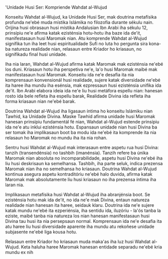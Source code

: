 'Unidade Husi Ser: Kompriende Wahdat al-Wujud

Konseitu Wahdat al-Wujud, ka Unidade Husi Ser, mak doutrina metafísika profunda ne'ebé muda místika Islámika no filozofia durante sékulu nain. Orijina husi obrasaun husi místika Andalusian Ibn Arabi iha sékulu 12, prinsípiu ne'e afirma katak ezisténsia hotu-hotu iha baze ida de'it, manifestasaun husi Maromak nian. Atu komprende Wahdat al-Wujud signifika tun iha leet husi espiritualidade Sufi no luta ho pergunta sira kona-ba natureza realidade nian, relasaun entre Kriador ho kriasaun, no signifikadu final husi unidade.

Iha nia laran, Wahdat al-Wujud afirma katak Maromak mak ezisténsia ne'ebé los duni. Kriasaun hotu iha perspetiva ne'e, la'o husi Maromak maibé mak manifestasaun husi Maromak. Konseitu ida ne'e desafia ita nia komprensaun konvensionál husi realidade, sujere katak diversidade ne'ebé ita haree iha mundu iha esénsia, mak ezpressaun husi ezisténsia unifika ida de'it. Ibn Arabi elabora ideia ida ne'e liu husi metáfora espellu nian: hanesan rosto ida bele refleta iha espellu barak, Realidade Divina ida refleta iha forma kriasaun nian ne'ebé barak.

Doutrina Wahdat al-Wujud iha ligasaun íntima ho konseitu Islámiku nian Tawhid, ka Unidade Divina. Maske Tawhid afirma unidade husi Maromak hanesan prinsípiu fundamentál fé nian, Wahdat al-Wujud estende prinsípiu ida ne'e atu inklui ezisténsia hotu. Espansaun unidade nian husi Divina ba ser tomak iha implikasaun boot ba modu ida ne'ebé ita komprende ita nia relasaun ho Maromak no mundu iha ita nia rohan.

Sentru husi Wahdat al-Wujud mak interasaun entre aspetu rua husi Divina: tanzih (transendénsia) no tashbih (imanénsia). Tanzih refere ba únika Maromak nian absoluta no incomparabilidade, aspetu husi Divina ne'ebé iha liu husi deskrisaun ka semelhansa. Tashbih, iha parte seluk, indica prezensa Maromak nian iha no semelhansa ho kriasaun. Doutrina Wahdat al-Wujud kontinua asegura aspetu kontraditóriu ne'ebé halo duvida, afirma katak Maromak mak absolutamente liu husi kriasaun no iha prezensa íntima iha laran nia.

Implikasaun metafísika husi Wahdat al-Wujud iha abranjénsia boot. Se ezisténsia hotu mak ida de'it, no ida ne'e mak Divina, entaun natureza realidade nian hanesan ita haree, seidauk klaru. Doutrina ida ne'e sujere katak mundu ne'ebé ita ezperiénsia, iha sentidu ida, iluzóriu - la'ós tanba la eziste, maibé tanba nia natureza los nian hanesan manifestasaun husi Divina tau husi ita nia persepsaun normal. Komprensaun ida ne'e desafia ita atu haree liu husi diversidade aparente iha mundu atu rekoñese unidade subjasente ne'ebé liga kousa hotu.

Relasaun entre Kriador ho kriasaun muda maka'as iha luz husi Wahdat al-Wujud. Keta haluha haree Maromak hanesan entidade separadu ne'ebé kria mundu ex nih